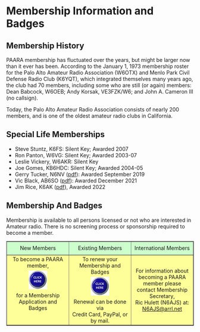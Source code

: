 # Membership Information and Badges

## Membership History

PAARA membership has fluctuated over the years, but might be larger now than it ever has been. According to the January 1, 1973 membership roster for the Palo Alto Amateur Radio Association (W6OTX) and Menlo Park Civil Defense Radio Club (K6YQT), which integrated themselves many years ago, the club had 70 members, including some who are still (or again) members: Dean Babcock, W6OEB; Andy Korsak, VE3FZK/W6; and John A. Cameron III (no callsign).

Today, the Palo Alto Amateur Radio Association consists of nearly 200 members, and is one of the oldest amateur radio clubs in California.

## Special Life Memberships

* Steve Stuntz, K6FS: Silent Key; Awarded 2007
* Ron Panton, W6VG: Silent Key; Awarded 2003-07
* Leslie Vickery, W6AKR: Silent Key
* Joe Gomes, KB6HDC: Silent Key; Awarded 2004-05
* Gerry Tucker, N6NV ([pdf](/membership/Gerry_proclamantion_3.pdf)): Awarded September 2019
* Vic Black, AB6SO ([pdf](/membership/Vic_Black_certificate.pdf)): Awarded December 2021
* Jim Rice, K6AK ([pdf](/membership/Jim_Rice_proclamation2.pdf)), Awarded 2022

## Membership And Badges

Membership is available to all persons licensed or not who are interested in Amateur radio. There is no screening process or sponsorship required to become a member.

<table align="center" border="1" cellpadding="0" cellspacing="0" style="border-collapse:collapse" width="640">
	<tbody>
		<tr>
			<td bgcolor="#CCFFCC" height="30">
			<div align="center"><span class="tahoma-16-boldred">New Members</span></div>
			</td>
			<td bgcolor="#CCFFCC">
			<div align="center"><span class="tahoma-16-bluebold">Existing Members</span></div>
			</td>
			<td bgcolor="#CCFFCC">
			<div align="center"><span class="tahoma-16-bold">International Members</span></div>
			</td>
		</tr>
		<tr>
			<td bgcolor="#FFFF99" valign="top" width="33%">
			<div align="center"><span class="tahoma-14">To become a PAARA member,</span><br />
			<a href="/membership/new.html"><img border="0" height="50" src="/images/clickhere-70.png" vspace="5" width="50" alt="button" /></a><br />
			<span class="tahoma-14">for a Membership Application and Badges</span></div>
			</td>
			<td bgcolor="#FFFF99" valign="top" width="33%">
			<div align="center"><span class="tahoma-14">To renew your Membership and Badges</span><br />
			<a href="/membership/current.html"><img border="0" height="50" src="/images/clickhere-70.png" vspace="5" width="50" alt="button" /></a><br />
			<span class="tahoma-14">Renewal can be done via<br />
			Credit Card, PayPal, or by mail.</span></div>
			</td>
			<td bgcolor="#FFFF99" valign="middle" width="33%">
			<div align="center"><span class="tahoma-14">For information about becoming a PAARA member please contact Membership Secretary, </span><br />
			<span class="tahoma-14-blue">Ric Hulett (N6AJS) at:<br />
			<a href="mailto:N6AJS@arrl.net">N6AJS@arrl.net</a></span></div>
			</td>
		</tr>
	</tbody>
</table>
